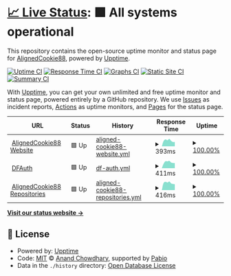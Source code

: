 # [📈 Live Status](https://AlignedCookie88.github.io/uptime-monitor): <!--live status--> **🟩 All systems operational**

This repository contains the open-source uptime monitor and status page for [AlignedCookie88](https://alignedcookie88.com), powered by [Upptime](https://github.com/upptime/upptime).

[![Uptime CI](https://github.com/AlignedCookie88/uptime-monitor/workflows/Uptime%20CI/badge.svg)](https://github.com/AlignedCookie88/uptime-monitor/actions?query=workflow%3A%22Uptime+CI%22)
[![Response Time CI](https://github.com/AlignedCookie88/uptime-monitor/workflows/Response%20Time%20CI/badge.svg)](https://github.com/AlignedCookie88/uptime-monitor/actions?query=workflow%3A%22Response+Time+CI%22)
[![Graphs CI](https://github.com/AlignedCookie88/uptime-monitor/workflows/Graphs%20CI/badge.svg)](https://github.com/AlignedCookie88/uptime-monitor/actions?query=workflow%3A%22Graphs+CI%22)
[![Static Site CI](https://github.com/AlignedCookie88/uptime-monitor/workflows/Static%20Site%20CI/badge.svg)](https://github.com/AlignedCookie88/uptime-monitor/actions?query=workflow%3A%22Static+Site+CI%22)
[![Summary CI](https://github.com/AlignedCookie88/uptime-monitor/workflows/Summary%20CI/badge.svg)](https://github.com/AlignedCookie88/uptime-monitor/actions?query=workflow%3A%22Summary+CI%22)

With [Upptime](https://upptime.js.org), you can get your own unlimited and free uptime monitor and status page, powered entirely by a GitHub repository. We use [Issues](https://github.com/AlignedCookie88/uptime-monitor/issues) as incident reports, [Actions](https://github.com/AlignedCookie88/uptime-monitor/actions) as uptime monitors, and [Pages](https://AlignedCookie88.github.io/uptime-monitor) for the status page.

<!--start: status pages-->
<!-- This summary is generated by Upptime (https://github.com/upptime/upptime) -->
<!-- Do not edit this manually, your changes will be overwritten -->
<!-- prettier-ignore -->
| URL | Status | History | Response Time | Uptime |
| --- | ------ | ------- | ------------- | ------ |
| <img alt="" src="https://icons.duckduckgo.com/ip3/alignedcookie88.com.ico" height="13"> [AlignedCookie88 Website](https://alignedcookie88.com) | 🟩 Up | [aligned-cookie88-website.yml](https://github.com/AlignedCookie88/uptime-monitor/commits/HEAD/history/aligned-cookie88-website.yml) | <details><summary><img alt="Response time graph" src="./graphs/aligned-cookie88-website/response-time-week.png" height="20"> 393ms</summary><br><a href="https://status.alignedcookie88.com/history/aligned-cookie88-website"><img alt="Response time 687" src="https://img.shields.io/endpoint?url=https%3A%2F%2Fraw.githubusercontent.com%2FAlignedCookie88%2Fuptime-monitor%2FHEAD%2Fapi%2Faligned-cookie88-website%2Fresponse-time.json"></a><br><a href="https://status.alignedcookie88.com/history/aligned-cookie88-website"><img alt="24-hour response time 300" src="https://img.shields.io/endpoint?url=https%3A%2F%2Fraw.githubusercontent.com%2FAlignedCookie88%2Fuptime-monitor%2FHEAD%2Fapi%2Faligned-cookie88-website%2Fresponse-time-day.json"></a><br><a href="https://status.alignedcookie88.com/history/aligned-cookie88-website"><img alt="7-day response time 393" src="https://img.shields.io/endpoint?url=https%3A%2F%2Fraw.githubusercontent.com%2FAlignedCookie88%2Fuptime-monitor%2FHEAD%2Fapi%2Faligned-cookie88-website%2Fresponse-time-week.json"></a><br><a href="https://status.alignedcookie88.com/history/aligned-cookie88-website"><img alt="30-day response time 422" src="https://img.shields.io/endpoint?url=https%3A%2F%2Fraw.githubusercontent.com%2FAlignedCookie88%2Fuptime-monitor%2FHEAD%2Fapi%2Faligned-cookie88-website%2Fresponse-time-month.json"></a><br><a href="https://status.alignedcookie88.com/history/aligned-cookie88-website"><img alt="1-year response time 687" src="https://img.shields.io/endpoint?url=https%3A%2F%2Fraw.githubusercontent.com%2FAlignedCookie88%2Fuptime-monitor%2FHEAD%2Fapi%2Faligned-cookie88-website%2Fresponse-time-year.json"></a></details> | <details><summary><a href="https://status.alignedcookie88.com/history/aligned-cookie88-website">100.00%</a></summary><a href="https://status.alignedcookie88.com/history/aligned-cookie88-website"><img alt="All-time uptime 95.64%" src="https://img.shields.io/endpoint?url=https%3A%2F%2Fraw.githubusercontent.com%2FAlignedCookie88%2Fuptime-monitor%2FHEAD%2Fapi%2Faligned-cookie88-website%2Fuptime.json"></a><br><a href="https://status.alignedcookie88.com/history/aligned-cookie88-website"><img alt="24-hour uptime 100.00%" src="https://img.shields.io/endpoint?url=https%3A%2F%2Fraw.githubusercontent.com%2FAlignedCookie88%2Fuptime-monitor%2FHEAD%2Fapi%2Faligned-cookie88-website%2Fuptime-day.json"></a><br><a href="https://status.alignedcookie88.com/history/aligned-cookie88-website"><img alt="7-day uptime 100.00%" src="https://img.shields.io/endpoint?url=https%3A%2F%2Fraw.githubusercontent.com%2FAlignedCookie88%2Fuptime-monitor%2FHEAD%2Fapi%2Faligned-cookie88-website%2Fuptime-week.json"></a><br><a href="https://status.alignedcookie88.com/history/aligned-cookie88-website"><img alt="30-day uptime 100.00%" src="https://img.shields.io/endpoint?url=https%3A%2F%2Fraw.githubusercontent.com%2FAlignedCookie88%2Fuptime-monitor%2FHEAD%2Fapi%2Faligned-cookie88-website%2Fuptime-month.json"></a><br><a href="https://status.alignedcookie88.com/history/aligned-cookie88-website"><img alt="1-year uptime 95.64%" src="https://img.shields.io/endpoint?url=https%3A%2F%2Fraw.githubusercontent.com%2FAlignedCookie88%2Fuptime-monitor%2FHEAD%2Fapi%2Faligned-cookie88-website%2Fuptime-year.json"></a></details>
| <img alt="" src="https://icons.duckduckgo.com/ip3/dfauth.alignedcookie88.com.ico" height="13"> [DFAuth](https://dfauth.alignedcookie88.com) | 🟩 Up | [df-auth.yml](https://github.com/AlignedCookie88/uptime-monitor/commits/HEAD/history/df-auth.yml) | <details><summary><img alt="Response time graph" src="./graphs/df-auth/response-time-week.png" height="20"> 411ms</summary><br><a href="https://status.alignedcookie88.com/history/df-auth"><img alt="Response time 823" src="https://img.shields.io/endpoint?url=https%3A%2F%2Fraw.githubusercontent.com%2FAlignedCookie88%2Fuptime-monitor%2FHEAD%2Fapi%2Fdf-auth%2Fresponse-time.json"></a><br><a href="https://status.alignedcookie88.com/history/df-auth"><img alt="24-hour response time 351" src="https://img.shields.io/endpoint?url=https%3A%2F%2Fraw.githubusercontent.com%2FAlignedCookie88%2Fuptime-monitor%2FHEAD%2Fapi%2Fdf-auth%2Fresponse-time-day.json"></a><br><a href="https://status.alignedcookie88.com/history/df-auth"><img alt="7-day response time 411" src="https://img.shields.io/endpoint?url=https%3A%2F%2Fraw.githubusercontent.com%2FAlignedCookie88%2Fuptime-monitor%2FHEAD%2Fapi%2Fdf-auth%2Fresponse-time-week.json"></a><br><a href="https://status.alignedcookie88.com/history/df-auth"><img alt="30-day response time 415" src="https://img.shields.io/endpoint?url=https%3A%2F%2Fraw.githubusercontent.com%2FAlignedCookie88%2Fuptime-monitor%2FHEAD%2Fapi%2Fdf-auth%2Fresponse-time-month.json"></a><br><a href="https://status.alignedcookie88.com/history/df-auth"><img alt="1-year response time 823" src="https://img.shields.io/endpoint?url=https%3A%2F%2Fraw.githubusercontent.com%2FAlignedCookie88%2Fuptime-monitor%2FHEAD%2Fapi%2Fdf-auth%2Fresponse-time-year.json"></a></details> | <details><summary><a href="https://status.alignedcookie88.com/history/df-auth">100.00%</a></summary><a href="https://status.alignedcookie88.com/history/df-auth"><img alt="All-time uptime 88.30%" src="https://img.shields.io/endpoint?url=https%3A%2F%2Fraw.githubusercontent.com%2FAlignedCookie88%2Fuptime-monitor%2FHEAD%2Fapi%2Fdf-auth%2Fuptime.json"></a><br><a href="https://status.alignedcookie88.com/history/df-auth"><img alt="24-hour uptime 100.00%" src="https://img.shields.io/endpoint?url=https%3A%2F%2Fraw.githubusercontent.com%2FAlignedCookie88%2Fuptime-monitor%2FHEAD%2Fapi%2Fdf-auth%2Fuptime-day.json"></a><br><a href="https://status.alignedcookie88.com/history/df-auth"><img alt="7-day uptime 100.00%" src="https://img.shields.io/endpoint?url=https%3A%2F%2Fraw.githubusercontent.com%2FAlignedCookie88%2Fuptime-monitor%2FHEAD%2Fapi%2Fdf-auth%2Fuptime-week.json"></a><br><a href="https://status.alignedcookie88.com/history/df-auth"><img alt="30-day uptime 100.00%" src="https://img.shields.io/endpoint?url=https%3A%2F%2Fraw.githubusercontent.com%2FAlignedCookie88%2Fuptime-monitor%2FHEAD%2Fapi%2Fdf-auth%2Fuptime-month.json"></a><br><a href="https://status.alignedcookie88.com/history/df-auth"><img alt="1-year uptime 88.30%" src="https://img.shields.io/endpoint?url=https%3A%2F%2Fraw.githubusercontent.com%2FAlignedCookie88%2Fuptime-monitor%2FHEAD%2Fapi%2Fdf-auth%2Fuptime-year.json"></a></details>
| <img alt="" src="https://icons.duckduckgo.com/ip3/repo.alignedcookie88.com.ico" height="13"> [AlignedCookie88 Repositories](https://repo.alignedcookie88.com) | 🟩 Up | [aligned-cookie88-repositories.yml](https://github.com/AlignedCookie88/uptime-monitor/commits/HEAD/history/aligned-cookie88-repositories.yml) | <details><summary><img alt="Response time graph" src="./graphs/aligned-cookie88-repositories/response-time-week.png" height="20"> 416ms</summary><br><a href="https://status.alignedcookie88.com/history/aligned-cookie88-repositories"><img alt="Response time 1531" src="https://img.shields.io/endpoint?url=https%3A%2F%2Fraw.githubusercontent.com%2FAlignedCookie88%2Fuptime-monitor%2FHEAD%2Fapi%2Faligned-cookie88-repositories%2Fresponse-time.json"></a><br><a href="https://status.alignedcookie88.com/history/aligned-cookie88-repositories"><img alt="24-hour response time 337" src="https://img.shields.io/endpoint?url=https%3A%2F%2Fraw.githubusercontent.com%2FAlignedCookie88%2Fuptime-monitor%2FHEAD%2Fapi%2Faligned-cookie88-repositories%2Fresponse-time-day.json"></a><br><a href="https://status.alignedcookie88.com/history/aligned-cookie88-repositories"><img alt="7-day response time 416" src="https://img.shields.io/endpoint?url=https%3A%2F%2Fraw.githubusercontent.com%2FAlignedCookie88%2Fuptime-monitor%2FHEAD%2Fapi%2Faligned-cookie88-repositories%2Fresponse-time-week.json"></a><br><a href="https://status.alignedcookie88.com/history/aligned-cookie88-repositories"><img alt="30-day response time 489" src="https://img.shields.io/endpoint?url=https%3A%2F%2Fraw.githubusercontent.com%2FAlignedCookie88%2Fuptime-monitor%2FHEAD%2Fapi%2Faligned-cookie88-repositories%2Fresponse-time-month.json"></a><br><a href="https://status.alignedcookie88.com/history/aligned-cookie88-repositories"><img alt="1-year response time 1531" src="https://img.shields.io/endpoint?url=https%3A%2F%2Fraw.githubusercontent.com%2FAlignedCookie88%2Fuptime-monitor%2FHEAD%2Fapi%2Faligned-cookie88-repositories%2Fresponse-time-year.json"></a></details> | <details><summary><a href="https://status.alignedcookie88.com/history/aligned-cookie88-repositories">100.00%</a></summary><a href="https://status.alignedcookie88.com/history/aligned-cookie88-repositories"><img alt="All-time uptime 62.97%" src="https://img.shields.io/endpoint?url=https%3A%2F%2Fraw.githubusercontent.com%2FAlignedCookie88%2Fuptime-monitor%2FHEAD%2Fapi%2Faligned-cookie88-repositories%2Fuptime.json"></a><br><a href="https://status.alignedcookie88.com/history/aligned-cookie88-repositories"><img alt="24-hour uptime 100.00%" src="https://img.shields.io/endpoint?url=https%3A%2F%2Fraw.githubusercontent.com%2FAlignedCookie88%2Fuptime-monitor%2FHEAD%2Fapi%2Faligned-cookie88-repositories%2Fuptime-day.json"></a><br><a href="https://status.alignedcookie88.com/history/aligned-cookie88-repositories"><img alt="7-day uptime 100.00%" src="https://img.shields.io/endpoint?url=https%3A%2F%2Fraw.githubusercontent.com%2FAlignedCookie88%2Fuptime-monitor%2FHEAD%2Fapi%2Faligned-cookie88-repositories%2Fuptime-week.json"></a><br><a href="https://status.alignedcookie88.com/history/aligned-cookie88-repositories"><img alt="30-day uptime 97.83%" src="https://img.shields.io/endpoint?url=https%3A%2F%2Fraw.githubusercontent.com%2FAlignedCookie88%2Fuptime-monitor%2FHEAD%2Fapi%2Faligned-cookie88-repositories%2Fuptime-month.json"></a><br><a href="https://status.alignedcookie88.com/history/aligned-cookie88-repositories"><img alt="1-year uptime 62.97%" src="https://img.shields.io/endpoint?url=https%3A%2F%2Fraw.githubusercontent.com%2FAlignedCookie88%2Fuptime-monitor%2FHEAD%2Fapi%2Faligned-cookie88-repositories%2Fuptime-year.json"></a></details>

<!--end: status pages-->

[**Visit our status website →**](https://AlignedCookie88.github.io/uptime-monitor)

## 📄 License

- Powered by: [Upptime](https://github.com/upptime/upptime)
- Code: [MIT](./LICENSE) © [Anand Chowdhary](https://anandchowdhary.com), supported by [Pabio](https://pabio.com)
- Data in the `./history` directory: [Open Database License](https://opendatacommons.org/licenses/odbl/1-0/)
